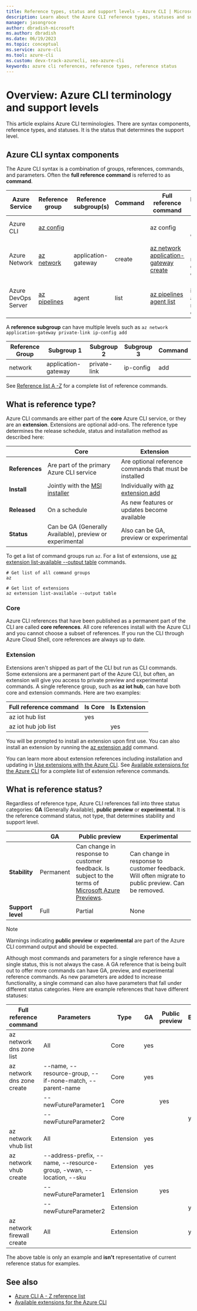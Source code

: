 ```yaml
---
title: Reference types, status and support levels – Azure CLI | Microsoft Docs
description: Learn about the Azure CLI reference types, statuses and support levels
manager: jasongroce
author: dbradish-microsoft
ms.author: dbradish
ms.date: 06/19/2023
ms.topic: conceptual
ms.service: azure-cli
ms.tool: azure-cli
ms.custom: devx-track-azurecli, seo-azure-cli
keywords: azure cli references, reference types, reference status
---
```


# Overview: Azure CLI terminology and support levels

This article explains Azure CLI terminologies.  There are syntax components, reference types, and statuses.  It is the status that determines the support level.

## Azure CLI syntax components

The Azure CLI syntax is a combination of groups, references, commands, and parameters. Often the **full reference command** is referred to as **command**.

| Azure Service | Reference group | Reference subgroup(s) | Command | Full reference command | Parameter Examples
|-|-|-|-|-|-|
| Azure CLI | [az config](../latest/docs-ref-autogen/config.yml) | | | az config | --local, --output -o
| Azure Network | [az network](../latest/docs-ref-autogen/network.yml) | application-gateway | create | [az network application-gateway create](/cli/azure/network/application-gateway#az-network-application-gateway-create) | --name, --resource-group, --capacity
| Azure DevOps Server | [az pipelines](../latest/docs-ref-autogen/pipelines.yml) | agent | list | [az pipelines agent list](../latest/docs-ref-autogen/pipelines/agent.yml) | --pool-id, --agent-name, --demands

A **reference subgroup** can have multiple levels such as `az network application-gateway private-link ip-config add`

| Reference Group | Subgroup 1 | Subgroup 2 | Subgroup 3| Command|
|-|-|-|-|-|
|network|application-gateway|private-link|ip-config|add

See [Reference list A -Z](../latest/docs-ref-autogen/reference-index.yml) for a complete list of reference commands.

## What is reference type?

Azure CLI commands are either part of the **core** Azure CLI service, or they are an **extension**.  Extensions are optional add-ons.  The reference type determines the release schedule, status and installation method as described here:

|                |                           Core                           |                       Extension                        |
| -------------- | -------------------------------------------------------- | ------------------------------------------------------ |
| **References** | Are part of the primary Azure CLI service                | Are optional reference commands that must be installed |
| **Install**    | Jointly with the [MSI installer]()                       | Individually with [az extension add]()                 |
| **Released**   | On a schedule                                            | As new features or updates become available            |
| **Status**     | Can be GA (Generally Available), preview or experimental | Also can be GA, preview or experimental                |

To get a list of command groups run `az`.  For a list of extensions, use [az extension list-available --output table](/cli/azure/extension#az-extension-list-available) commands.

```azurecli-interactive
# Get list of all command groups
az

# Get list of extensions
az extension list-available --output table
```

### Core

Azure CLI references that have been published as a permanent part of the CLI are called **core references**. All core references install with the Azure CLI and you cannot choose a subset of references. If you run the CLI through Azure Cloud Shell, core references are always up to date. 

### Extension

Extensions aren't shipped as part of the CLI but run as CLI commands. Some extensions are a permanent part of the Azure CLI, but often, an extension will give you access to private preview and experimental commands. A single reference group, such as **az iot hub**, can have both core and extension commands.  Here are two examples:

|      Full reference command       | Is Core | Is Extension |
| --------------------------------- | ------- | ------------ |
| az iot hub list                   | yes     |              |
| az iot hub job list               |         | yes          |

You will be prompted to install an extension upon first use.  You can also install an extension by running the [az extension add](/cli/azure/extension#az-extension-add) command.

You can learn more about extension references including installation and updating in [Use extensions with the Azure CLI](azure-cli-extensions-overview.md).  See [Available extensions for the Azure CLI](azure-cli-extensions-list.md) for a complete list of extension reference commands.

## What is reference status?

Regardless of reference type, Azure CLI references fall into three status categories: **GA** (Generally Available), **public preview** or **experimental**. It is the reference command status, not type, that determines stability and support level.

| | GA  | Public preview | Experimental
|-|-|-|-|
| **Stability** | Permanent | Can change in response to customer feedback. Is subject to the terms of [Microsoft Azure Previews](https://azure.microsoft.com/support/legal/preview-supplemental-terms/). | Can change in response to customer feedback. Will often migrate to public preview.  Can be removed.
| **Support level** | Full | Partial | None

> [!NOTE]
> Warnings indicating **public preview** or **experimental** are part of the Azure CLI command output and should be expected.

Although most commands and parameters for a single reference have a single status, this is not always the case. A GA reference that is being built out to offer more commands can have GA, preview, and experimental reference commands. As new parameters are added to increase functionality, a single command can also have parameters that fall under different status categories. Here are example references that have different statuses:

|   Full reference command   |                              Parameters                              |   Type    | GA  | Public preview | Experimental |
| -------------------------- | -------------------------------------------------------------------- | --------- | --- | -------------- | ------------ |
| az network dns zone list   | All                                                                  | Core      | yes |                |              |
| az network dns zone create | --name, --resource-group, --if-none-match, --parent-name             | Core      | yes |                |              |
|                            | --newFutureParameter1                                                | Core      |     | yes            |              |
|                            | --newFutureParameter2                                                | Core      |     |                | yes          |
| az network vhub list       | All                                                                  | Extension | yes |                |              |
| az network vhub create     | --address-prefix, --name, --resource-group, -vwan, --location, --sku | Extension | yes |                |              |
|                            | --newFutureParameter1                                                | Extension |     | yes            |              |
|                            | --newFutureParameter2                                                | Extension |     |                | yes          |
| az network firewall create | All                                                                  | Extension |     |                | yes          |

The above table is only an example and **isn't** representative of current reference status for examples.

## See also

- [Azure CLI A - Z reference list](../latest/docs-ref-autogen/reference-index.yml)
- [Available extensions for the Azure CLI](azure-cli-extensions-list.md)